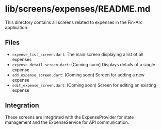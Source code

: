 # lib/screens/expenses/README.md

This directory contains all screens related to expenses in the Fin-Arc application.

## Files

- `expense_list_screen.dart`: The main screen displaying a list of all expenses
- `expense_detail_screen.dart`: (Coming soon) Displays details of a single expense
- `add_expense_screen.dart`: (Coming soon) Screen for adding a new expense
- `edit_expense_screen.dart`: (Coming soon) Screen for editing an existing expense

## Integration

These screens are integrated with the ExpenseProvider for state management and the ExpenseService for API communication.